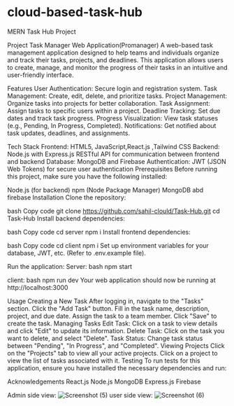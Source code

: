 # cloud-based-task-hub
MERN Task Hub Project

Project Task Manager Web Application(Promanager)
A web-based task management application designed to help teams and individuals organize and track their tasks, projects, and deadlines. This application allows users to create, manage, and monitor the progress of their tasks in an intuitive and user-friendly interface.

Features
User Authentication: Secure login and registration system.
Task Management: Create, edit, delete, and prioritize tasks.
Project Management: Organize tasks into projects for better collaboration.
Task Assignment: Assign tasks to specific users within a project.
Deadline Tracking: Set due dates and track task progress.
Progress Visualization: View task statuses (e.g., Pending, In Progress, Completed).
Notifications: Get notified about task updates, deadlines, and assignments.

Tech Stack
Frontend:
HTML5, JavaScript,React.js ,Tailwind CSS 
Backend:
Node.js with Express.js 
RESTful API for communication between frontend and backend
Database:
MongoDB and Firebase
Authentication:
JWT (JSON Web Tokens) for secure user authentication
Prerequisites
Before running this project, make sure you have the following installed:

Node.js (for backend)
npm (Node Package Manager)
MongoDB abd firebase
Installation
Clone the repository:

bash
Copy code
git clone https://github.com/sahil-clould/Task-Hub.git
cd Task-Hub
Install backend dependencies:

bash
Copy code
cd server
npm i
Install frontend dependencies:

bash
Copy code
cd client
npm i
Set up environment variables for your database, JWT, etc. (Refer to .env.example file).

Run the application:
Server:
bash
npm start

client:
bash
npm run dev
Your web application should now be running at http://localhost:3000 

Usage
Creating a New Task
After logging in, navigate to the "Tasks" section.
Click the "Add Task" button.
Fill in the task name, description, project, and due date.
Assign the task to a team member.
Click "Save" to create the task.
Managing Tasks
Edit Task: Click on a task to view details and click "Edit" to update its information.
Delete Task: Click on the task you want to delete, and select "Delete".
Task Status: Change task status between "Pending", "In Progress", and "Completed".
Viewing Projects
Click on the "Projects" tab to view all your active projects.
Click on a project to view the list of tasks associated with it.
Testing
To run tests for this application, ensure you have installed the necessary dependencies and run:

Acknowledgements
React.js
Node.js
MongoDB
Express.js
Firebase

Admin side view:
![Screenshot (5)](https://github.com/user-attachments/assets/09e1d2b2-9bb1-4e15-b6de-57aa977f297b)
user side view:
![Screenshot (6)](https://github.com/user-attachments/assets/f4337c73-eb5f-4ebc-abd5-3e1bedd4e7e9)


